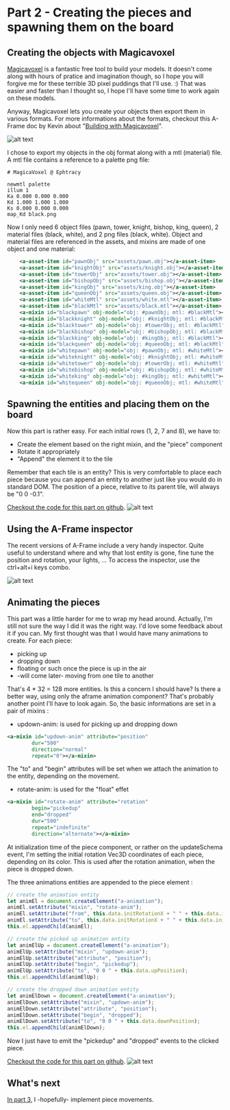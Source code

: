 # Part 2 - Creating the pieces and spawning them on the board

## Creating the objects with Magicavoxel

[Magicavoxel](https://ephtracy.github.io/) is a fantastic free tool to build your models. It doesn't come along with hours of pratice and imagination though, so I hope you will forgive me for these terrible 3D pixel puddings that I'll use. :)
That was easier and faster than I thought so, I hope I'll have some time to work again on these models.

Anyway, Magicavoxel lets you create your objects then export them in various formats.
For more informations about the formats, checkout this A-Frame doc by Kevin about "[Building with Magicavoxel](https://github.com/aframevr/aframe/blob/master/docs/guides/building-with-magicavoxel.md)".

![alt text](img/magicavoxel.gif "Finishing the knight piece object whith Magicavoxel")

I chose to export my objects in the obj format along with a mtl (material) file. A mtl file contains a reference to a palette png file:

```
# MagicaVoxel @ Ephtracy

newmtl palette
illum 1
Ka 0.000 0.000 0.000
Kd 1.000 1.000 1.000
Ks 0.000 0.000 0.000
map_Kd black.png
```

Now I only need 6 object files (pawn, tower, knight, bishop, king, queen), 2 material files (black, white), and 2 png files (black, white).
Object and material files are referenced in the assets, and mixins are made of one object and one material:

```xml
    <a-asset-item id="pawnObj" src="assets/pawn.obj"></a-asset-item>
    <a-asset-item id="knightObj" src="assets/knight.obj"></a-asset-item>
    <a-asset-item id="towerObj" src="assets/tower.obj"></a-asset-item>
    <a-asset-item id="bishopObj" src="assets/bishop.obj"></a-asset-item>
    <a-asset-item id="kingObj" src="assets/king.obj"></a-asset-item>
    <a-asset-item id="queenObj" src="assets/queen.obj"></a-asset-item>
    <a-asset-item id="whiteMtl" src="assets/white.mtl"></a-asset-item>
    <a-asset-item id="blackMtl" src="assets/black.mtl"></a-asset-item>
    <a-mixin id="blackpawn" obj-model="obj: #pawnObj; mtl: #blackMtl"></a-mixin>
    <a-mixin id="blackknight" obj-model="obj: #knightObj; mtl: #blackMtl"></a-mixin>
    <a-mixin id="blacktower" obj-model="obj: #towerObj; mtl: #blackMtl"></a-mixin>
    <a-mixin id="blackbishop" obj-model="obj: #bishopObj; mtl: #blackMtl"></a-mixin>
    <a-mixin id="blackking" obj-model="obj: #kingObj; mtl: #blackMtl"></a-mixin>
    <a-mixin id="blackqueen" obj-model="obj: #queenObj; mtl: #blackMtl"></a-mixin>
    <a-mixin id="whitepawn" obj-model="obj: #pawnObj; mtl: #whiteMtl"></a-mixin>
    <a-mixin id="whiteknight" obj-model="obj: #knightObj; mtl: #whiteMtl"></a-mixin>
    <a-mixin id="whitetower" obj-model="obj: #towerObj; mtl: #whiteMtl"></a-mixin>
    <a-mixin id="whitebishop" obj-model="obj: #bishopObj; mtl: #whiteMtl"></a-mixin>
    <a-mixin id="whiteking" obj-model="obj: #kingObj; mtl: #whiteMtl"></a-mixin>
    <a-mixin id="whitequeen" obj-model="obj: #queenObj; mtl: #whiteMtl"></a-mixin>
```

## Spawning the entities and placing them on the board

Now this part is rather easy. For each initial rows (1, 2, 7 and 8), we have to:
* Create the element based on the right mixin, and the "piece" component
* Rotate it appropriately
* "Append" the element it to the tile

Remember that each tile is an entity? This is very comfortable to place each piece because you can append an entity to another just like you would do in standard DOM. The position of a piece, relative to its parent tile, will always be "0 0 -0.1".

[Checkout the code for this part on github](https://github.com/macmorning/aframe-chess/tree/7fd25482f65a576923a6309032c251e2a03b14a9).
![alt text](img/chessboard_pieces.gif "Board preview")


## Using the A-Frame inspector

The recent versions of A-Frame include a very handy inspector. Quite useful to understand where and why that lost entity is gone, fine tune the position and rotation, your lights, ...
To access the inspector, use the ctrl+alt+i keys combo.

![alt text](img/aframe_inspector.png "A-Frame inspector")

## Animating the pieces

This part was a little harder for me to wrap my head around. Actually, I'm still not sure the way I did it was the right way. I'd love some feedback about it if you can.
My first thought was that I would have many animations to create. For each piece:
* picking up
* dropping down
* floating or such once the piece is up in the air
* -will come later- moving from one tile to another

That's 4 * 32 = 128 more entities. Is this a concern I should have? Is there a better way, using only the aframe animation component? That's probably another point I'll have to look again.
So, the basic informations are set in a pair of mixins :
* updown-anim: is used for picking up and dropping down
```xml
<a-mixin id="updown-anim" attribute="position"
        dur="500"
        direction="normal"
        repeat="0"></a-mixin>
```
The "to" and "begin" attributes will be set when we attach the animation to the entity, depending on the movement.

* rotate-anim: is used for the "float" effet
```xml
<a-mixin id="rotate-anim" attribute="rotation"
        begin="pickedup"
        end="dropped"
        dur="500"
        repeat="indefinite"
        direction="alternate"></a-mixin>
```

At initialization time of the piece component, or rather on the updateSchema event, I'm setting the initial rotation Vec3D coordinates of each piece, depending on its color. This is used after the rotation animation, when the piece is dropped down. 

The three animations entities are appended to the piece element :
```javascript
// create the animation entity
let animEl = document.createElement("a-animation");
animEl.setAttribute("mixin", "rotate-anim");
animEl.setAttribute("from", this.data.initRotationX + " " + this.data.initRotationY + " " + (this.data.initRotationZ - 5));
animEl.setAttribute("to", this.data.initRotationX + " " + this.data.initRotationY + " " + (this.data.initRotationZ + 5));
this.el.appendChild(animEl);

// create the picked up animation entity
let animElUp = document.createElement("a-animation");
animElUp.setAttribute("mixin", "updown-anim");
animElUp.setAttribute("attribute", "position");
animElUp.setAttribute("begin", "pickedup");
animElUp.setAttribute("to", "0 0 " + this.data.upPosition);
this.el.appendChild(animElUp);

// create the dropped down animation entity
let animElDown = document.createElement("a-animation");
animElDown.setAttribute("mixin", "updown-anim");
animElDown.setAttribute("attribute", "position");
animElDown.setAttribute("begin", "dropped");
animElDown.setAttribute("to", "0 0 " + this.data.downPosition);
this.el.appendChild(animElDown);
```

Now I just have to emit the "pickedup" and "dropped" events to the clicked piece.

[Checkout the code for this part on github](https://github.com/macmorning/aframe-chess/tree/92e04c1c24242d2bbf8e579865e183fd92c7511e).
![alt text](img/chessboard_pieces_animated.gif "Board preview")


## What's next

[In part 3](https://github.com/macmorning/aframe-chess/blob/master/docs/doc-part3.md), I -hopefully- implement piece movements.